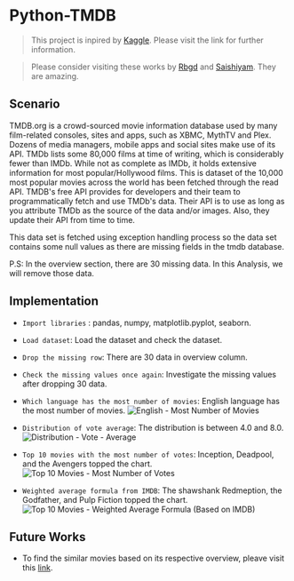 # Python-TMDB
> This project is inpired by [Kaggle](https://www.kaggle.com/datasets/sankha1998/tmdb-top-10000-popular-movies-dataset/data). Please visit the link for further information.

> Please consider visiting these works by [Rbgd](https://www.kaggle.com/code/rihaab04/basic-recommendation) and [Saishiyam](https://www.kaggle.com/code/saishiyam/movie-recommendation-system). They are amazing. 

## Scenario 
TMDB.org is a crowd-sourced movie information database used by many film-related consoles, sites and apps, such as XBMC, MythTV and Plex. Dozens of media managers, mobile apps and social sites make use of its API.
TMDb lists some 80,000 films at time of writing, which is considerably fewer than IMDb. While not as complete as IMDb, it holds extensive information for most popular/Hollywood films.
This is dataset of the 10,000 most popular movies across the world has been fetched through the read API.
TMDB's free API provides for developers and their team to programmatically fetch and use TMDb's data.
Their API is to use as long as you attribute TMDb as the source of the data and/or images. Also, they update their API from time to time.

This data set is fetched using exception handling process so the data set contains some null values as there are missing fields in the tmdb database.

P.S: In the overview section, there are 30 missing data. In this Analysis, we will remove those data. 

## Implementation
* `Import libraries` : pandas, numpy, matplotlib.pyplot, seaborn.
* `Load dataset`: Load the dataset and check the dataset.
* `Drop the missing row`: There are 30 data in overview column.
* `Check the missing values once again`: Investigate the missing values after dropping 30 data.
* `Which language has the most number of movies`: English language has the most number of movies.
  ![English - Most Number of Movies](https://github.com/Kwangsa19/Python-TMDB/assets/135963482/61270ab4-85d3-4138-ae1f-0eed63c10c13)

* `Distribution of vote average`: The distribution is between 4.0 and 8.0.
  ![Distribution - Vote - Average](https://github.com/Kwangsa19/Python-TMDB/assets/135963482/87790671-72a7-405c-99b4-0dab8452e588)

* `Top 10 movies with the most number of votes`: Inception, Deadpool, and the Avengers topped the chart.
  ![Top 10 Movies - Most Number of Votes](https://github.com/Kwangsa19/Python-TMDB/assets/135963482/371c2b5b-d1d4-4a2c-b979-a597ea5e0989)

* `Weighted average formula from IMDB`: The shawshank Redmeption, the Godfather, and Pulp Fiction topped the chart.
  ![Top 10 Movies - Weighted Average Formula (Based on IMDB)](https://github.com/Kwangsa19/Python-TMDB/assets/135963482/c6c848a8-9460-48df-93a8-67d625fa0b64)

## Future Works
* To find the similar movies based on its respective overview, pleave visit this [link](). 
